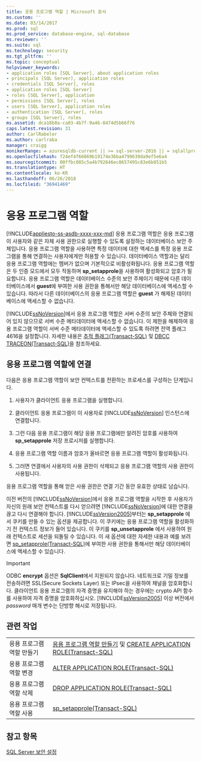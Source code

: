 ```yaml
---
title: 응용 프로그램 역할 | Microsoft 문서
ms.custom: ''
ms.date: 03/14/2017
ms.prod: sql
ms.prod_service: database-engine, sql-database
ms.reviewer: ''
ms.suite: sql
ms.technology: security
ms.tgt_pltfrm: ''
ms.topic: conceptual
helpviewer_keywords:
- application roles [SQL Server], about application roles
- principals [SQL Server], application roles
- credentials [SQL Server], roles
- application roles [SQL Server]
- roles [SQL Server], application
- permissions [SQL Server], roles
- users [SQL Server], application roles
- authentication [SQL Server], roles
- groups [SQL Server], roles
ms.assetid: dca18b8a-ca03-4b7f-9a46-8474d5b66f76
caps.latest.revision: 31
author: CarlRabeler
ms.author: carlraba
manager: craigg
monikerRange: = azuresqldb-current || >= sql-server-2016 || = sqlallproducts-allversions
ms.openlocfilehash: f24ef4f66069b19174e36ba4799639da9ef5e6a4
ms.sourcegitcommit: 00ffbc085c5a4b792646ec8657495c83e6b851b5
ms.translationtype: HT
ms.contentlocale: ko-KR
ms.lasthandoff: 06/26/2018
ms.locfileid: "36941469"
---
```

# <a name="application-roles"></a>응용 프로그램 역할
[!INCLUDE[appliesto-ss-asdb-xxxx-xxx-md](../../../includes/appliesto-ss-asdb-xxxx-xxx-md.md)]
  응용 프로그램 역할은 응용 프로그램이 사용자와 같은 자체 사용 권한으로 실행할 수 있도록 설정하는 데이터베이스 보안 주체입니다. 응용 프로그램 역할을 사용하면 특정 데이터에 대한 액세스를 특정 응용 프로그램을 통해 연결하는 사용자에게만 허용할 수 있습니다. 데이터베이스 역할과는 달리 응용 프로그램 역할에는 멤버가 없으며 기본적으로 비활성화됩니다. 응용 프로그램 역할은 두 인증 모드에서 모두 작동하며 **sp_setapprole**을 사용하여 활성화되고 암호가 필요합니다. 응용 프로그램 역할은 데이터베이스 수준의 보안 주체이기 때문에 다른 데이터베이스에서 **guest**에 부여한 사용 권한을 통해서만 해당 데이터베이스에 액세스할 수 있습니다. 따라서 다른 데이터베이스의 응용 프로그램 역할은 **guest** 가 해제된 데이터베이스에 액세스할 수 없습니다.  
  
 [!INCLUDE[ssNoVersion](../../../includes/ssnoversion-md.md)]에서 응용 프로그램 역할은 서버 수준의 보안 주체와 연결되어 있지 않으므로 서버 수준 메타데이터에 액세스할 수 없습니다. 이 제한을 해제하여 응용 프로그램 역할이 서버 수준 메타데이터에 액세스할 수 있도록 하려면 전역 플래그 4616을 설정합니다. 자세한 내용은 [추적 플래그&#40;Transact-SQL&#41;](../../../t-sql/database-console-commands/dbcc-traceon-trace-flags-transact-sql.md) 및 [DBCC TRACEON&#40;Transact-SQL&#41;](../../../t-sql/database-console-commands/dbcc-traceon-transact-sql.md)을 참조하세요.  
  
## <a name="connecting-with-an-application-role"></a>응용 프로그램 역할에 연결  
 다음은 응용 프로그램 역할이 보안 컨텍스트를 전환하는 프로세스를 구성하는 단계입니다.  
  
1.  사용자가 클라이언트 응용 프로그램을 실행합니다.  
  
2.  클라이언트 응용 프로그램이 이 사용자로 [!INCLUDE[ssNoVersion](../../../includes/ssnoversion-md.md)] 인스턴스에 연결합니다.  
  
3.  그런 다음 응용 프로그램이 해당 응용 프로그램에만 알려진 암호를 사용하여 **sp_setapprole** 저장 프로시저를 실행합니다.  
  
4.  응용 프로그램 역할 이름과 암호가 올바르면 응용 프로그램 역할이 활성화됩니다.  
  
5.  그러면 연결에서 사용자의 사용 권한이 삭제되고 응용 프로그램 역할의 사용 권한이 사용됩니다.  
  
 응용 프로그램 역할을 통해 얻은 사용 권한은 연결 기간 동안 유효한 상태로 남습니다.  
  
 이전 버전의 [!INCLUDE[ssNoVersion](../../../includes/ssnoversion-md.md)]에서 응용 프로그램 역할을 시작한 후 사용자가 자신의 원래 보안 컨텍스트를 다시 얻으려면 [!INCLUDE[ssNoVersion](../../../includes/ssnoversion-md.md)]에 대한 연결을 끊고 다시 연결해야 합니다. [!INCLUDE[ssVersion2005](../../../includes/ssversion2005-md.md)]부터는 **sp_setapprole** 에서 쿠키를 만들 수 있는 옵션을 제공합니다. 이 쿠키에는 응용 프로그램 역할을 활성화하기 전 컨텍스트 정보가 들어 있습니다. 이 쿠키를 **sp_unsetapprole** 에서 사용하여 원래 컨텍스트로 세션을 되돌릴 수 있습니다. 이 새 옵션에 대한 자세한 내용과 예를 보려면 [sp_setapprole&#40;Transact-SQL&#41;](../../../relational-databases/system-stored-procedures/sp-setapprole-transact-sql.md)에 부여한 사용 권한을 통해서만 해당 데이터베이스에 액세스할 수 있습니다.  
  
> [!IMPORTANT]  
>  ODBC **encrypt** 옵션은 **SqlClient**에서 지원되지 않습니다. 네트워크로 기밀 정보를 전송하려면 SSL(Secure Sockets Layer) 또는 IPsec을 사용하여 채널을 암호화합니다. 클라이언트 응용 프로그램의 자격 증명을 유지해야 하는 경우에는 crypto API 함수를 사용하여 자격 증명을 암호화하십시오. [!INCLUDE[ssVersion2005](../../../includes/ssversion2005-md.md)] 이상 버전에서 *password* 매개 변수는 단방향 해시로 저장됩니다.  
  
## <a name="related-tasks"></a>관련 작업  
  
|||  
|-|-|  
|응용 프로그램 역할 만들기|[응용 프로그램 역할 만들기](../../../relational-databases/security/authentication-access/create-an-application-role.md) 및 [CREATE APPLICATION ROLE&#40;Transact-SQL&#41;](../../../t-sql/statements/create-application-role-transact-sql.md)|  
|응용 프로그램 역할 변경|[ALTER APPLICATION ROLE&#40;Transact-SQL&#41;](../../../t-sql/statements/alter-application-role-transact-sql.md)|  
|응용 프로그램 역할 삭제|[DROP APPLICATION ROLE&#40;Transact-SQL&#41;](../../../t-sql/statements/drop-application-role-transact-sql.md)|  
|응용 프로그램 역할 사용|[sp_setapprole&#40;Transact-SQL&#41;](../../../relational-databases/system-stored-procedures/sp-setapprole-transact-sql.md)|  
  
## <a name="see-also"></a>참고 항목  
 [SQL Server 보안 설정](../../../relational-databases/security/securing-sql-server.md)  
  
  
